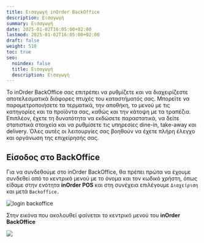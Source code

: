 ```yaml
---
title: Εισαγωγή inOrder BackOffice
description: Εισαγωγή
summary: Εισαγωγή
date: 2025-01-02T16:05:00+02:00
lastmod: 2025-01-02T16:05:00+02:00
draft: false
weight: 510
toc: true
seo:
  noindex: false
  title: Εισαγωγή
  description: Εισαγωγή
---
```


Το inOrder BackOffice σας επιτρέπει να ρυθμίζετε και να διαχειρίζεστε αποτελεσματικά διάφορες πτυχές του καταστήματός σας. Μπορείτε να παραμετροποιήσετε τα τερματικά, την αποθήκη, το μενού με τις κατηγορίες και τα προϊόντα σας, καθώς και την κάτοψη με τα τραπέζια. Επιπλέον, έχετε τη δυνατότητα να εκδώσετε παραστατικά, να δείτε στατιστικά στοιχεία και να ρυθμίσετε τις υπηρεσίες dine-in, take-away και delivery. Όλες αυτές οι λειτουργίες σας βοηθούν να έχετε πλήρη έλεγχο και οργάνωση της επιχείρησής σας.

## Είσοδος στο BackOffice

Για να συνδεθούμε στο inOrder BackOffice, θα πρέπει πρώτα να έχουμε συνδεθεί από το κεντρικό μενού με το όνομα και τον κωδικό χρήστη, όπως είδαμε στην ενότητα **inOrder POS** και στη συνέχεια επιλέγουμε `Διαχείριση` και μετά `Backoffice.`

![login backoffice](/images/backoffice-001.jpg "login backoffice")

Στην εικόνα που ακολουθεί φαίνεται το κεντρικό μενού του **inOrder BackOffice**

![](/images/bo-001.jpg)

